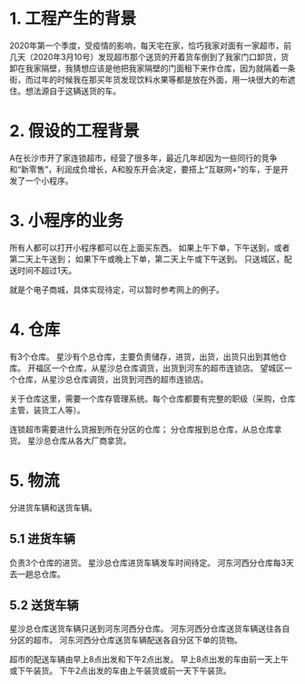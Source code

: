 # 1. 工程产生的背景

2020年第一个季度，受疫情的影响，每天宅在家，恰巧我家对面有一家超市，前几天（2020年3月10号）发现超市那个送货的开着货车倒到了我家门口卸货，货卸在我家隔壁，我猜想应该是他把我家隔壁的门面租下来作仓库，因为就隔着一条街，而过年的时候我在那买年货发现饮料水果等都是放在外面，用一块很大的布遮住。想法源自于这辆送货的车。

# 2. 假设的工程背景

A在长沙市开了家连锁超市，经营了很多年，最近几年却因为一些同行的竞争和“新零售”，利润成负增长，A和股东开会决定，要搭上“互联网+”的车，于是开发了一个小程序。

# 3. 小程序的业务

所有人都可以打开小程序都可以在上面买东西。
如果上午下单，下午送到，或者第二天上午送到；
如果下午或晚上下单，第二天上午或下午送到。
只送城区，配送时间不超过1天。

就是个电子商城，具体实现待定，可以暂时参考网上的例子。

# 4. 仓库

有3个仓库。
星沙有个总仓库，主要负责储存，进货，出货，出货只出到其他仓库。
开福区一个仓库，从星沙总仓库调货，出货到河东的超市连锁店。
望城区一个仓库，从星沙总仓库调货，出货到河西的超市连锁店。

关于仓库这里，需要一个库存管理系统。每个仓库都要有完整的职级（采购，仓库主管，装货工人等）。

连锁超市需要进什么货报到所在分区的仓库；
分仓库报到总仓库，从总仓库拿货。
星沙总仓库从各大厂商拿货。

# 5. 物流

分进货车辆和送货车辆。

## 5.1 进货车辆

负责3个仓库的进货。
星沙总仓库进货车辆发车时间待定。
河东河西分仓库每3天去一趟总仓库。 

## 5.2 送货车辆

星沙总仓库送货车辆只送到河东河西分仓库。
河东河西分仓库送货车辆送往各自分区的超市。
河东河西分仓库送货车辆配送各自分区下单的货物。

超市的配送车辆由早上8点出发和下午2点出发。
早上8点出发的车由前一天上午或下午装货。
下午2点出发的车由上午装货或前一天下午装货。


